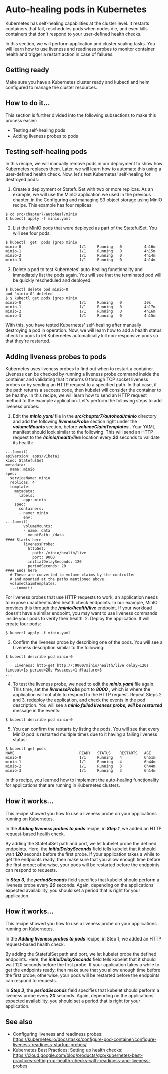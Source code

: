 # Auto-healing pods in Kubernetes
Kubernetes has self-healing capabilities at the cluster level. It restarts containers that fail, 
reschedules pods when nodes die, and even kills containers that don't respond to your 
user-defined health checks.

In this section, we will perform application and cluster scaling tasks. You will learn how to 
use liveness and readiness probes to monitor container health and trigger a restart action in 
case of failures.
## Getting ready
Make sure you have a Kubernetes cluster ready and kubectl and helm configured to 
manage the cluster resources.
## How to do it...
This section is further divided into the following subsections to make this process easier:
*  Testing self-healing pods
*  Adding liveness probes to pods
## Testing self-healing pods
In this recipe, we will manually remove pods in our deployment to show how Kubernetes 
replaces them. Later, we will learn how to automate this using a user-defined health check. 
Now, let's test Kubernetes' self-healing for destroyed pods:

1. Create a deployment or StatefulSet with two or more replicas. As an example, we 
will use the MinIO application we used in the previous chapter, in the 
Configuring and managing S3 object storage using MinIO recipe. This example has 
four replicas:
```
$ cd src/chapter7/autoheal/minio
$ kubectl apply -f minio.yaml
```
2. List the MinIO pods that were deployed as part of the StatefulSet. You will see four pods:
```
$ kubectl  get  pods |grep minio
minio-0                          1/1     Running   0          4h16m
minio-1                          1/1     Running   0          4h15m
minio-2                          1/1     Running   0          4h14m
minio-3                          1/1     Running   0          4h14m

```
3. Delete a pod to test Kubernetes' auto-healing functionality and immediately list the pods again. You will see that the terminated pod will be quickly rescheduled 
and deployed:
```
$ kubectl delete pod minio-0
pod "minio-0" deleted
$ $ kubectl get pods |grep minio   
minio-0                          1/1     Running   0          30s
minio-1                          1/1     Running   0          4h17m
minio-2                          1/1     Running   0          4h16m
minio-3                          1/1     Running   0          4h15m
```
With this, you have tested Kubernetes' self-healing after manually destroying a pod in 
operation. Now, we will learn how to add a health status check to pods to let Kubernetes 
automatically kill non-responsive pods so that they're restarted.

## Adding liveness probes to pods
Kubernetes uses liveness probes to find out when to restart a container. Liveness can be 
checked by running a liveness probe command inside the container and validating that it 
returns 0 through TCP socket liveness probes or by sending an HTTP request to a specified path. In that case, if the path returns a success code, then kubelet will consider the container 
to be healthy. In this recipe, we will learn how to send an HTTP request method to the 
example application. Let's perform the following steps to add liveness probes:

1. Edit the ***minio.yaml*** file in the ***src/chapter7/autoheal/minio*** directory and 
add the following ***livenessProbe*** section right under the ***volumeMounts*** 
section, before ***volumeClaimTemplates*** . Your YAML manifest should look 
similar to the following. This will send an HTTP request to 
the ***/minio/health/live*** location every ***20*** seconds to validate its health:
```
...(ommit)
apiVersion: apps/v1beta1
kind: StatefulSet
metadata:
  name: minio
spec:
  serviceName: minio
  replicas: 4
  template:
    metadata:
      labels:
        app: minio
    spec:
      containers:
      - name: minio
        env:
...(ommit)
        volumeMounts:
        - name: data
          mountPath: /data
#### Starts here
        livenessProbe:
          httpGet:
            path: /minio/health/live
            port: 9000
          initialDelaySeconds: 120
          periodSeconds: 20
#### Ends here
  # These are converted to volume claims by the controller
  # and mounted at the paths mentioned above.
  volumeClaimTemplates:
  ...(ommit)
```
For liveness probes that use HTTP requests to work, an application needs to 
expose unauthenticated health check endpoints. In our example, MinIO 
provides this through the ***/minio/health/live*** endpoint. If your workload 
doesn't have a similar endpoint, you may want to use liveness commands 
inside your pods to verify their health.
2. Deploy the application. It will create four pods:
```
$ kubectl apply -f minio.yaml
```
3. Confirm the liveness probe by describing one of the pods. You will see a 
Liveness description similar to the following:
```
$ kubectl describe pod minio-0
...
    Liveness: http-get http://:9000/minio/health/live delay=120s timeout=1s period=20s #success=1 #failure=3
...
```
4. To test the liveness probe, we need to edit the ***minio.yaml*** file again. This time,
set the ***livenessProbe*** port to ***8000*** , which is where the application will not
able to respond to the HTTP request. Repeat Steps 2 and 3, redeploy the
application, and check the events in the pod description. You will see a ***minio failed liveness probe, will be restarted*** message in the events:
```
$ kubectl describe pod minio-0
```

5. You can confirm the restarts by listing the pods. You will see that every MinIO 
pod is restarted multiple times due to it having a failing liveness status:
```
$ kubectl get pods
NAME                             READY   STATUS    RESTARTS   AGE
minio-0                          1/1     Running   4          6h51m
minio-1                          1/1     Running   4          6h44m
minio-2                          1/1     Running   3          6h44m
minio-3                          1/1     Running   3          6h14m
```

In this recipe, you learned how to implement the auto-healing functionality for applications 
that are running in Kubernetes clusters.

## How it works...
This recipe showed you how to use a liveness probe on your applications running on 
Kubernetes.

In the ***Adding liveness probes to pods*** recipe, in ***Step 1***, we added an HTTP request-based 
health check.

By adding the StatefulSet path and port, we let kubelet probe the defined endpoints. Here, 
the ***initialDelaySeconds*** field tells kubelet that it should wait ***120*** seconds before the 
first probe. If your application takes a while to get the endpoints ready, then make sure that 
you allow enough time before the first probe; otherwise, your pods will be restarted before 
the endpoints can respond to requests.  

In ***Step 3***, the ***periodSeconds*** field specifies that kubelet should perform a liveness probe 
every ***20*** seconds. Again, depending on the applications' expected availability, you should 
set a period that is right for your application.

## How it works...
This recipe showed you how to use a liveness probe on your applications running on 
Kubernetes.

In the ***Adding liveness probes to pods*** recipe, in Step 1, we added an HTTP request-based 
health check.

By adding the StatefulSet path and port, we let kubelet probe the defined endpoints. Here, 
the ***initialDelaySeconds*** field tells kubelet that it should wait 120 seconds before the 
first probe. If your application takes a while to get the endpoints ready, then make sure that 
you allow enough time before the first probe; otherwise, your pods will be restarted before 
the endpoints can respond to requests.

In ***Step 3***, the ***periodSeconds*** field specifies that kubelet should perform a liveness probe 
every ***20*** seconds. Again, depending on the applications' expected availability, you should 
set a period that is right for your application.

## See also
*  Configuring liveness and readiness probes: https://kubernetes.io/docs/tasks/configure-pod-container/configure-liveness-readiness-startup-probes/
*  Kubernetes Best Practices: Setting up health checks: https://cloud.google.com/blog/products/gcp/kubernetes-best-practices-setting-up-health-checks-with-readiness-and-liveness-probes
